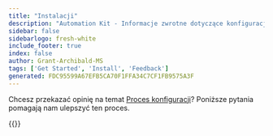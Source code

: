```yaml
---
title: "Instalacji"
description: "Automation Kit - Informacje zwrotne dotyczące konfiguracji"
sidebar: false
sidebarlogo: fresh-white
include_footer: true
index: false
author: Grant-Archibald-MS
tags: ['Get Started', 'Install', 'Feedback']
generated: FDC95599A67EFB5CA70F1FFA34C7CF1FB9575A3F
---
```


Chcesz przekazać opinię na temat [Proces konfiguracji](/pl/get-started/setup)? Poniższe pytania pomagają nam ulepszyć ten proces.

{{<questions name="/content/pl/get-started/setup-feedback.json" completed="Dziękujemy za wykonanie kroków konfiguracji" showNavigationButtons=true locale="pl">}}
